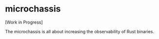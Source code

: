 # microchassis

[Work in Progress]

The microchassis is all about increasing the observability of Rust binaries.

